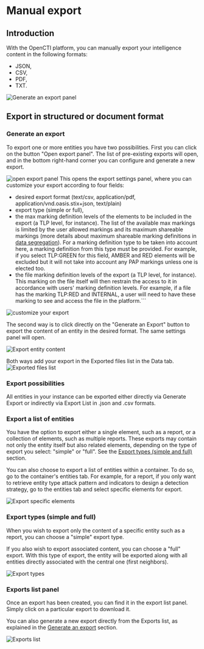 # Manual export

## Introduction

With the OpenCTI platform, you can manually export your intelligence content in the following formats:

- JSON,
- CSV,
- PDF,
- TXT.


![Generate an export panel](assets/Generate_an_export_panel.png)

## Export in structured or document format

<a id="generate-export-section"></a>
### Generate an export

To export one or more entities you have two possibilities. First you can click on the button "Open export panel". The list of pre-existing exports will open, and in the bottom right-hand corner you can configure and generate a new export.

![open export panel](assets/open_export_panel.png)
This opens the export settings panel, where you can customize your export according to four fields:

- desired export format (text/csv, application/pdf, application/vnd.oasis.stix+json, text/plain)
- export type (simple or full),
- the max marking definition levels of the elements to be included in the export (a TLP level, for instance). The list of the available max markings is limited by the user allowed markings and its maximum shareable markings (more details about maximum shareable marking definitions in [data segregation](segregation.md)). For a marking definition type to be taken into account here, a marking definition from this type must be provided. For example, if you select TLP:GREEN for this field, AMBER and RED elements will be excluded but it will not take into account any PAP markings unless one is elected too.
- the file marking definition levels of the export (a TLP level, for instance). This marking on the file itself will then restrain the access to it in accordance with users' marking definition levels. For example, if a file has the marking TLP:RED and INTERNAL, a user will need to have these marking to see and access the file in the platform.```

![customize your export](assets/customize_your_export.png)

The second way is to click directly on the "Generate an Export" button to export the content of an entity in the desired format. The same settings panel will open.

![Export entity content](assets/export_entity_content.png)

Both ways add your export in the Exported files list in the Data tab.
![Exported files list](assets/exported-files-list.png)

### Export possibilities

All entities in your instance can be exported either directly via Generate Export or indirectly via Export List in .json and .csv formats.

### Export a list of entities

You have the option to export either a single element, such as a report, or a collection of elements, such as multiple reports. These exports may contain not only the entity itself but also related elements, depending on the type of export you select: "simple" or "full". See the [Export types (simple and full)](export.md#export-type-section) section.

You can also choose to export a list of entities within a container. To do so, go to the container's entities tab. For example, for a report, if you only want to retrieve entity type attack pattern and indicators to design a detection strategy, go to the entities tab and select specific elements for export.

![Export specific elements](assets/export_specific_elements.png)

<a id="export-type-section"></a>
### Export types (simple and full)

When you wish to export only the content of a specific entity such as a report, you can choose a "simple" export type.

If you also wish to export associated content, you can choose a "full" export. With this type of export, the entity will be exported along with all entities directly associated with the central one (first neighbors).

![Export types](assets/export_types.png)

### Exports list panel

Once an export has been created, you can find it in the export list panel. Simply click on a particular export to download it.

You can also generate a new export directly from the Exports list, as explained in the [Generate an export](export.md#generate-export-section) section.

![Exports list](assets/exports_list.png)